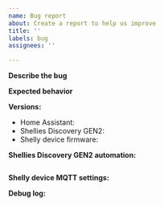 ```yaml
---
name: Bug report
about: Create a report to help us improve
title: ''
labels: bug
assignees: ''

---
```


**Describe the bug**
<!--
  A clear and concise description of what the bug is.
-->


**Expected behavior**
<!--
  A clear and concise description of what you expected to happen.
-->


**Versions:**
 - Home Assistant: 
 - Shellies Discovery GEN2: 
 - Shelly device firmware: 


**Shellies Discovery GEN2 automation:**
<!--
  Please provide Shellies Discovery automation here.
-->

```yaml

```


**Shelly device MQTT settings:**
<!--
  Please provide a screenshot of the Settings -> MQTT section from the device's WebUI.
-->



**Debug log:**
<!--
  Please provide a log file for the following logger configuration:
  logger:
    default: error
    logs:
      homeassistant.components.python_script: debug
      homeassistant.components.automation: info
      homeassistant.components.mqtt.discovery: info
-->

```txt

```
